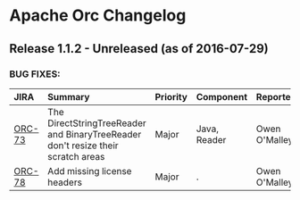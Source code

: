 
<!---
# Licensed to the Apache Software Foundation (ASF) under one
# or more contributor license agreements.  See the NOTICE file
# distributed with this work for additional information
# regarding copyright ownership.  The ASF licenses this file
# to you under the Apache License, Version 2.0 (the
# "License"); you may not use this file except in compliance
# with the License.  You may obtain a copy of the License at
#
#     http://www.apache.org/licenses/LICENSE-2.0
#
# Unless required by applicable law or agreed to in writing, software
# distributed under the License is distributed on an "AS IS" BASIS,
# WITHOUT WARRANTIES OR CONDITIONS OF ANY KIND, either express or implied.
# See the License for the specific language governing permissions and
# limitations under the License.
-->
# Apache Orc Changelog

## Release 1.1.2 - Unreleased (as of 2016-07-29)



### BUG FIXES:

| JIRA | Summary | Priority | Component | Reporter | Contributor |
|:---- |:---- | :--- |:---- |:---- |:---- |
| [ORC-73](https://issues.apache.org/jira/browse/ORC-73) | The DirectStringTreeReader and BinaryTreeReader don't resize their scratch areas |  Major | Java, Reader | Owen O'Malley | Owen O'Malley |
| [ORC-78](https://issues.apache.org/jira/browse/ORC-78) | Add missing license headers |  Major | . | Owen O'Malley | Owen O'Malley |


